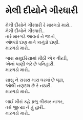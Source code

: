 # મેલી દીયોને ગીરધારી

મેલી દીયોને ગીરધારી રે મારગડો મારો..  
મેલી દીયોને ગીરધારી..  
તારે મારગડે આવતાં ને જાતાં,  
ઓલ્યો દાણ માગે કાનુંડો દાણી.  
મારગડો મારો..  

ખારા સમુદરિયામાં મીઠી એક વીરડી,  
એનાં પાણી ભરે છે પનિહારી.  
મારગડો મારો..  

સાસુ ને સસરા મારા ઘરમાં છે બૂઢા,  
ઓલી નણદલ છે રે નઠારી.  
મારગડો મારો..  

બાઈ મીરાં કહે પ્રભુ ગીરધર નાગર,  
તમે જીત્યા ને હું હારી..  
મારગડો મારો..  
